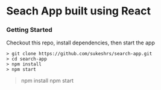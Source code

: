 # Seach App built using React

### Getting Started

Checkout this repo, install dependencies, then start the app 

```
> git clone https://github.com/sukeshrs/search-app.git
> cd search-app
> npm install
> npm start
```


> npm install
> npm start
```
